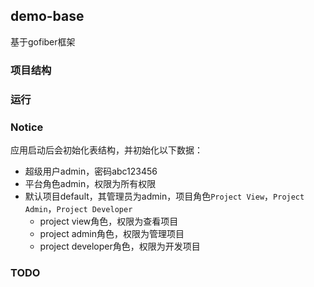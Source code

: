 demo-base
---
基于gofiber框架

### 项目结构


### 运行

### Notice
应用启动后会初始化表结构，并初始化以下数据：
- 超级用户admin，密码abc123456
- 平台角色admin，权限为所有权限
- 默认项目default，其管理员为admin，项目角色`Project View`，`Project Admin`，`Project Developer`
  - project view角色，权限为查看项目
  - project admin角色，权限为管理项目
  - project developer角色，权限为开发项目

### TODO
